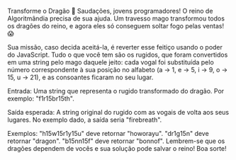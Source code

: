 Transforme o Dragão 🐉
Saudações, jovens programadores! O reino de Algoritmândia precisa de sua ajuda. Um travesso mago transformou todos os dragões do reino, e agora eles só conseguem soltar fogo pelas ventas! 😱

Sua missão, caso decida aceitá-la, é reverter esse feitiço usando o poder do JavaScript. Tudo o que você tem são os rugidos, que foram convertidos em uma string pelo mago daquele jeito: cada vogal foi substituída pelo número correspondente à sua posição no alfabeto (a -> 1, e -> 5, i -> 9, o -> 15, u -> 21), e as consoantes ficaram no seu lugar.

Entrada: Uma string que representa o rugido transformado do dragão. Por exemplo: "f1r15br15th".

Saída esperada: A string original do rugido com as vogais de volta aos seus lugares. No exemplo dado, a saída seria "firebreath".

Exemplos:
"h15w15r1y15u" deve retornar "howorayu".
"dr1g15n" deve retornar "dragon".
"b15nn15f" deve retornar "bonnof".
Lembrem-se que os dragões dependem de vocês e sua solução pode salvar o reino! Boa sorte!
